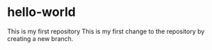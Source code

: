 # hello-world
This is my first repository
This is my first change to the repository by creating a new branch. 
